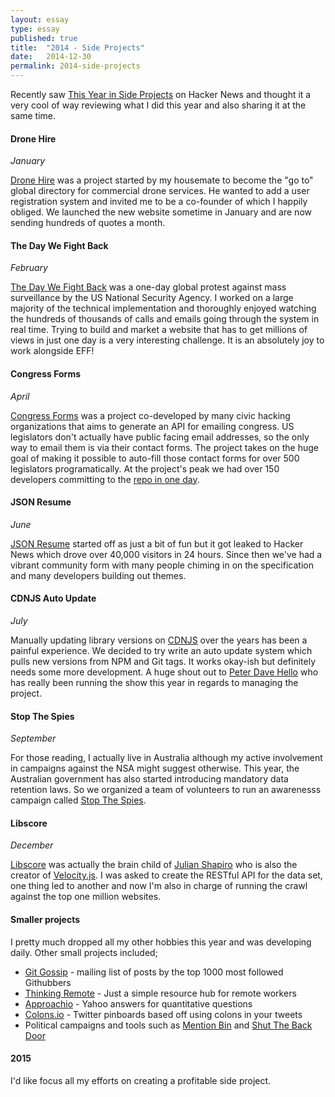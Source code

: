 ```yaml
---
layout: essay
type: essay
published: true
title:  "2014 - Side Projects"
date:   2014-12-30
permalink: 2014-side-projects
---
```


Recently saw [This Year in Side Projects](http://www.ianww.com/blog/2014/12/30/this-year-in-side-projects-2014/) on Hacker News and thought it a very cool of way reviewing what I did this year and also sharing it at the same time.

#### Drone Hire

_January_

[Drone Hire](https://dronehire.org) was a project started by my housemate to become the "go to" global directory for commercial drone services. He wanted to add a user registration system and invited me to be a co-founder of which I happily obliged. We launched the new website sometime in January and are now sending hundreds of quotes a month.


#### The Day We Fight Back

_February_

[The Day We Fight Back](https://thedaywefightback.org) was a one-day global protest against mass surveillance by the US National Security Agency. I worked on a large majority of the technical implementation and thoroughly enjoyed watching the hundreds of thousands of calls and emails going through the system in real time. Trying to build and market a website that has to get millions of views in just one day is a very interesting challenge. It is an absolutely joy to work alongside EFF!

#### Congress Forms

_April_

[Congress Forms](https://github.com/EFForg/congress-forms) was a project co-developed by many civic hacking organizations that aims to generate an API for emailing congress. US legislators don't actually have public facing email addresses, so the only way to email them is via their contact forms. The project takes on the huge goal of making it possible to auto-fill those contact forms for over 500 legislators programatically. At the project's peak we had over 150 developers committing to the [repo in one day](http://sunlightfoundation.com/blog/2014/04/21/how-sunlight-eff-and-150-civic-hackers-reverse-engineered-congress-email-system-in-two-days/).

#### JSON Resume

_June_

[JSON Resume](https://jsonresume.org) started off as just a bit of fun but it got leaked to Hacker News which drove over 40,000 visitors in 24 hours. Since then we've had a vibrant community form with many people chiming in on the specification and many developers building out themes.

#### CDNJS Auto Update

_July_

Manually updating library versions on [CDNJS](https://cdnjscom) over the years has been a painful experience. We decided to try write an auto update system which pulls new versions from NPM and Git tags. It works okay-ish but definitely needs some more development. A huge shout out to [Peter Dave Hello](https://twitter.com/peterdavehello) who has really been running the show this year in regards to managing the project.

#### Stop The Spies

_September_

For those reading, I actually live in Australia although my active involvement in campaigns against the NSA might suggest otherwise. This year, the Australian government has also started introducing mandatory data retention laws. So we organized a team of volunteers to run an awarenesss campaign called [Stop The Spies](https://stopthespies.com).

#### Libscore

_December_

[Libscore](http://libscore.com) was actually the brain child of [Julian Shapiro](http://julian.com) who is also the creator of [Velocity.js](http://julian.com/research/velocity/). I was asked to create the RESTful API for the data set, one thing led to another and now I'm also in charge of running the crawl against the top one million websites.

#### Smaller projects

I pretty much dropped all my other hobbies this year and was developing daily. Other small projects included;

- [Git Gossip](https://gitgossip) - mailing list of posts by the top 1000 most followed Githubbers
- [Thinking Remote](http://thinkingremote.com) - Just a simple resource hub for remote workers
- [Approachio](https://approachio.com/) - Yahoo answers for quantitative questions
- [Colons.io](https://colons.io) - Twitter pinboards based off using colons in your tweets
- Political campaigns and tools such as [Mention Bin](https://mentionbin.com) and [Shut The Back Door](https://shutthebackdoor.net/)

#### 2015

I'd like focus all my efforts on creating a profitable side project.
